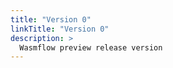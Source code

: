 ```yaml
---
title: "Version 0"
linkTitle: "Version 0"
description: >
  Wasmflow preview release version
---
```

